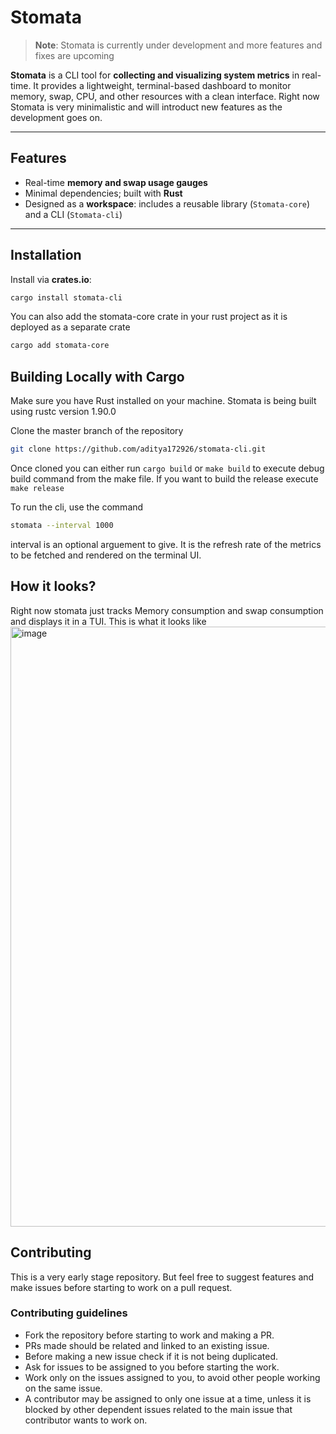 # Stomata

> **Note**: Stomata is currently under development and more features and fixes are upcoming 

**Stomata** is a CLI tool for **collecting and visualizing system metrics** in real-time. It provides a lightweight, terminal-based dashboard to monitor memory, swap, CPU, and other resources with a clean interface.
Right now Stomata is very minimalistic and will introduct new features as the development goes on.

---

## Features

- Real-time **memory and swap usage gauges**  
- Minimal dependencies; built with **Rust**
- Designed as a **workspace**: includes a reusable library (`Stomata-core`) and a CLI (`Stomata-cli`)  

---

## Installation

Install via **crates.io**:

```bash
cargo install stomata-cli
```

You can also add the stomata-core crate in your rust project as it is deployed as a separate crate

```bash
cargo add stomata-core
```

## Building Locally with Cargo
Make sure you have Rust installed on your machine. Stomata is being built using rustc version 1.90.0

Clone the master branch of the repository
```bash
git clone https://github.com/aditya172926/stomata-cli.git
```

Once cloned you can either run `cargo build` or `make build` to execute debug build command from the make file. If you want to build the release execute `make release`

To run the cli, use the command
```bash
stomata --interval 1000
```
interval is an optional arguement to give. It is the refresh rate of the metrics to be fetched and rendered on the terminal UI.

## How it looks?
Right now stomata just tracks Memory consumption and swap consumption and displays it in a TUI. This is what it looks like
<img width="1886" height="960" alt="image" src="https://github.com/user-attachments/assets/8b967255-c0c5-49cf-b041-d7a64f001670" />

## Contributing
This is a very early stage repository. But feel free to suggest features and make issues before starting to work on a pull request.

### Contributing guidelines
- Fork the repository before starting to work and making a PR.
- PRs made should be related and linked to an existing issue.
- Before making a new issue check if it is not being duplicated.
- Ask for issues to be assigned to you before starting the work.
- Work only on the issues assigned to you, to avoid other people working on the same issue.
- A contributor may be assigned to only one issue at a time, unless it is blocked by other dependent issues related to the main issue that contributor wants to work on.
